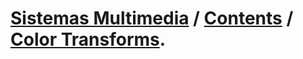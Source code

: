 # [Sistemas Multimedia](https://sistemas-multimedia.github.io) / [Contents](https://sistemas-multimedia.github.io/contents) / [Color Transforms](https://sistemas-multimedia.github.io/contents/color_transforms).
